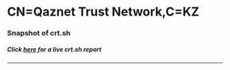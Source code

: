 # CN=Qaznet Trust Network,C=KZ
### Snapshot of crt.sh
##### Click [here](https://crt.sh/?serial=3D957FCA1F8C0FC8692C01994EB55231035B9DF1) for a live crt.sh report

---
